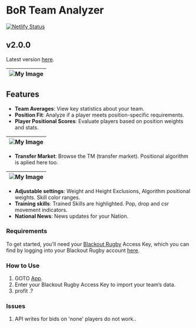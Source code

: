 # BoR Team Analyzer 

[![Netlify Status](https://api.netlify.com/api/v1/badges/65efd625-64c1-425a-b732-39f398915fa4/deploy-status)](https://app.netlify.com/sites/boranalyser/deploys)

## v2.0.0
Latest version [here](https://boranalyser.netlify.app/).

| ![My Image](https://boranalyser.netlify.app/dist/assets/images/club-page-thumb.png) |
|:--:|

## Features
- **Team Averages**: View key statistics about your team.
- **Position Fit**: Analyze if a player meets position-specific requirements.
- **Player Positional Scores**: Evaluate players based on position weights and stats.

| ![My Image](https://boranalyser.netlify.app/assets/images/squad-page-thumb.png) |
|:--:|

- **Transfer Market**: Browse the TM (transfer market). Positional algorithm is aplied here too.

| ![My Image](https://boranalyser.netlify.app/assets/images/tm-page-thumb.png) |
|:--:|
- **Adjustable settings**: Weight and Height Exclusions, Algorithm positional weights. Skill color ranges.
- **Training skills**: Trained Skills are highlighted. Pop, drop and csr movement indicators.
- **National News**: News updates for your Nation.

### Requirements
To get started, you'll need your [Blackout Rugby](https://www.blackoutrugby.com) Access Key, which you can find by logging into your Blackout Rugby account [here](https://www.blackoutrugby.com/game/me.account.php#page=account).

### How to Use
1. GOTO [App](https://boranalyser.netlify.app/).
2. Enter your Blackout Rugby Access Key to import your team’s data.
3. profit .? 

### Issues
1. API writes for bids on 'none' players do not work..

